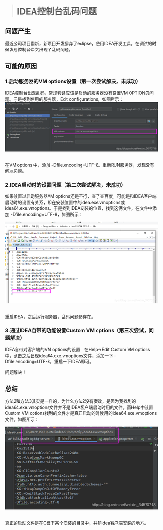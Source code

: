 > # IDEA控制台乱码问题

## 问题产生

最近公司项目翻新，新项目开发摒弃了eclipse，使用IDEA开发工具。在调试的时候发现控制台中文出现了乱码问题。

## 可能的原因

### 1.启动服务器的VM options设置（第一次尝试解决，未成功）

IDEA控制台出现乱码，常规套路应该是启动的服务器没有设置VM OPTION的问题。于是找到使用的服务器，Edit configurations，如图所示：![img](img/20191031151749563.png)![点击并拖拽以移动](data:image/gif;base64,R0lGODlhAQABAPABAP///wAAACH5BAEKAAAALAAAAAABAAEAAAICRAEAOw==)

在VM options 中，添加 -Dfile.encoding=UTF-8。重新RUN服务器，发现没有解决问题。

### 2.IDEA启动时的设置问题（第二次尝试解决，未成功）

如果设置过启动服务器VM options还是不行，查了查百度，可能是和IDEA客户端启动时的设置有关系，即在安装位置中的idea.exe.vmoptions或idea64.exe.vmoptions。于是找到IDEA安装的位置，找到这俩文件，在文件中添加 -Dfile.encoding=UTF-8，如图所示：

![img](img/2019103115265357.png)![点击并拖拽以移动](data:image/gif;base64,R0lGODlhAQABAPABAP///wAAACH5BAEKAAAALAAAAAABAAEAAAICRAEAOw==)

重启IDEA，之后运行服务器，乱码问题仍存在。

### 3.通过IDEA自带的功能设置Custom VM options（第三次尝试，问题解决）

IDEA自带对客户端的VM options的设置，在Help->Edit Custom VM options 中，点击之后出现idea64.exe.vmoptions文件，添加一下 -Dfile.encoding=UTF-8，重启一下IDEA即可。

问题解决！

## 总结

方法2和方法3其实是一样的，为什么方法2没有奏效，是因为我找到的idea64.exe.vmoptions文件并不是IDEA客户端启动时用的文件。而Help中设置Custom VM options找到的文件才是真正启动的时候用的idea64.exe.vmoptions文件，如图所示：

![img](img/20191031160933973.png)![点击并拖拽以移动](data:image/gif;base64,R0lGODlhAQABAPABAP///wAAACH5BAEKAAAALAAAAAABAAEAAAICRAEAOw==)

真正的启动文件是在C盘下某个安装的目录中，并非idea客户端安装的地方。




